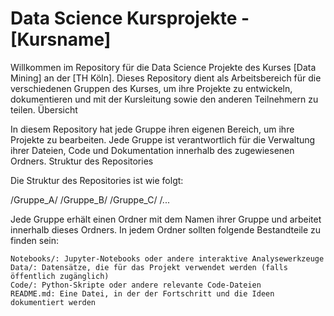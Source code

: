 # Data Science Kursprojekte - [Kursname]

Willkommen im Repository für die Data Science Projekte des Kurses [Data Mining] an der [TH Köln]. Dieses Repository dient als Arbeitsbereich für die verschiedenen Gruppen des Kurses, um ihre Projekte zu entwickeln, dokumentieren und mit der Kursleitung sowie den anderen Teilnehmern zu teilen.
Übersicht

In diesem Repository hat jede Gruppe ihren eigenen Bereich, um ihre Projekte zu bearbeiten. Jede Gruppe ist verantwortlich für die Verwaltung ihrer Dateien, Code und Dokumentation innerhalb des zugewiesenen Ordners.
Struktur des Repositories

Die Struktur des Repositories ist wie folgt:

/Gruppe_A/
/Gruppe_B/
/Gruppe_C/
/...

Jede Gruppe erhält einen Ordner mit dem Namen ihrer Gruppe und arbeitet innerhalb dieses Ordners. In jedem Ordner sollten folgende Bestandteile zu finden sein:

    Notebooks/: Jupyter-Notebooks oder andere interaktive Analysewerkzeuge
    Data/: Datensätze, die für das Projekt verwendet werden (falls öffentlich zugänglich)
    Code/: Python-Skripte oder andere relevante Code-Dateien
    README.md: Eine Datei, in der der Fortschritt und die Ideen dokumentiert werden
